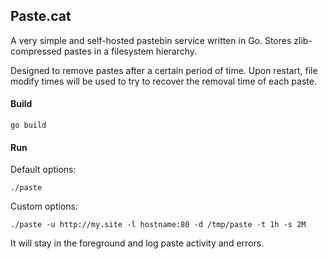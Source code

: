 ## Paste.cat

A very simple and self-hosted pastebin service written in Go. Stores
zlib-compressed pastes in a filesystem hierarchy.

Designed to remove pastes after a certain period of time. Upon restart, file
modify times will be used to try to recover the removal time of each paste.

#### Build

	go build

#### Run

Default options:

	./paste

Custom options:

	./paste -u http://my.site -l hostname:80 -d /tmp/paste -t 1h -s 2M

It will stay in the foreground and log paste activity and errors.

